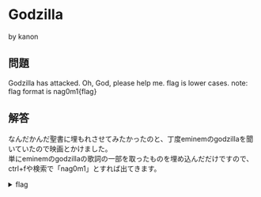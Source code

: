 # Godzilla

by kanon

## 問題
Godzilla has attacked. Oh, God, please help me.
flag is lower cases.
note: flag format is nag0m1{flag}

## 解答

なんだかんだ聖書に埋もれさせてみたかったのと、丁度eminemのgodzillaを聞いていたので映画とかけました。<br>
単にeminemのgodzillaの歌詞の一部を取ったものを埋め込んだだけですので、ctrl+fや検索で「nag0m1」とすれば出てきます。


<details>
  <summary>flag</summary>

  > nag0m1{Monster_You_get_in_my_way,I'ma_feed_you_to_the_monster}

</details>
